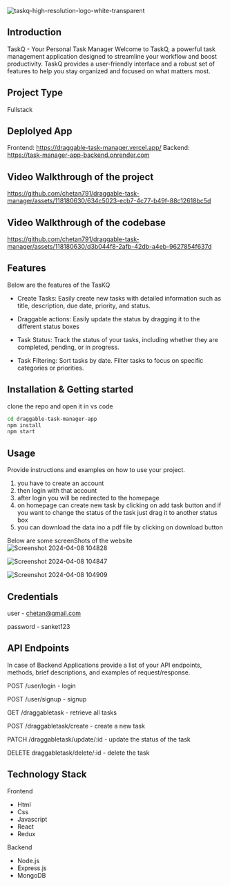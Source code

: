 
![taskq-high-resolution-logo-white-transparent](https://github.com/chetan791/draggable-task-manager/assets/118180630/969931f5-5cd1-42c9-9f37-24ee8b1329a7)

## Introduction
TaskQ - Your Personal Task Manager
Welcome to TaskQ, a powerful task management application designed to streamline your workflow and boost productivity. TaskQ provides a user-friendly interface and a robust set of features to help you stay organized and focused on what matters most.

## Project Type
Fullstack

## Deplolyed App
Frontend: https://draggable-task-manager.vercel.app/
Backend: https://task-manager-app-backend.onrender.com

## Video Walkthrough of the project
https://github.com/chetan791/draggable-task-manager/assets/118180630/634c5023-ecb7-4c77-b49f-88c12618bc5d

## Video Walkthrough of the codebase
https://github.com/chetan791/draggable-task-manager/assets/118180630/d3b044f8-2afb-42db-a4eb-9627854f637d



## Features
Below are the features of the TasKQ

- Create Tasks: Easily create new tasks with detailed information such as title, description, due date, priority, and status.

- Draggable actions: Easily update the status by dragging it to the different status boxes

- Task Status: Track the status of your tasks, including whether they are completed, pending, or in progress.

- Task Filtering: Sort tasks by date. Filter tasks to focus on specific categories or priorities.

## Installation & Getting started
clone the repo and open it in vs code
```bash
cd draggable-task-manager-app
npm install 
npm start
```

## Usage
Provide instructions and examples on how to use your project.
1. you have to create an account
2. then login with that account
3. after login you will be redirected to the homepage
4. on homepage can create new task by clicking on add task button and if you want to change the status of the task just drag it to another status box
5. you can download the data ino a pdf file by clicking on download button


Below are some screenShots of the website
![Screenshot 2024-04-08 104828](https://github.com/chetan791/draggable-task-manager/assets/118180630/2bcaf574-46a4-40ab-b1a2-999ebaf00978)

![Screenshot 2024-04-08 104847](https://github.com/chetan791/draggable-task-manager/assets/118180630/8e84e0f5-602e-402c-997d-f91cc9c284e3)

![Screenshot 2024-04-08 104909](https://github.com/chetan791/draggable-task-manager/assets/118180630/734a53a0-6cef-4c60-afd4-1e174fe0dc81)

## Credentials
user - chetan@gmail.com

password - sanket123

## API Endpoints
In case of Backend Applications provide a list of your API endpoints, methods, brief descriptions, and examples of request/response.

POST  /user/login - login

POST /user/signup - signup

GET  /draggabletask - retrieve all tasks

POST /draggabletask/create - create a new task

PATCH  /draggabletask/update/:id - update the status of the task

DELETE draggabletask/delete/:id - delete the task

## Technology Stack
Frontend
- Html
- Css
- Javascript
- React
- Redux

Backend
- Node.js
- Express.js
- MongoDB

